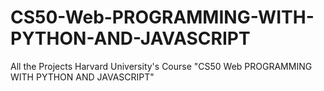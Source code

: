 # CS50-Web-PROGRAMMING-WITH-PYTHON-AND-JAVASCRIPT
All the Projects Harvard University's Course "CS50 Web PROGRAMMING WITH PYTHON AND JAVASCRIPT"
